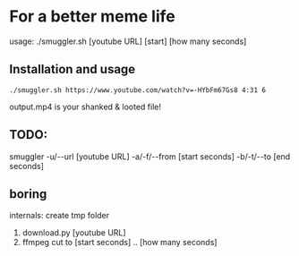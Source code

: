 

# For a better meme life

usage:
./smuggler.sh [youtube URL] [start] [how many seconds]


## Installation and usage
```chmod +x smuggler.sh  
./smuggler.sh https://www.youtube.com/watch?v=-HYbFm67Gs8 4:31 6
```
output.mp4 is your shanked & looted file!

## TODO:  
smuggler -u/--url [youtube URL] -a/-f/--from [start seconds] -b/-t/--to [end seconds]

## boring 
internals:
create tmp folder
1. download.py [youtube URL]  
2. ffmpeg cut to [start seconds] .. [how many seconds]  